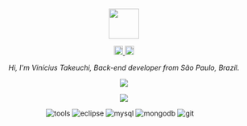 
<div align="center">
  <br>
  <br>
  <br>
  <br>
  <a href="https://viniciustakeuchi.com/">
    <img width="60" height="60" src="https://github.com/viniciustakeuchi/viniciustakeuchi/assets/101226107/092989e5-b97b-41e2-8670-3499e10ac71b"

  </a>
  <br>
  <p>
     <a href="https://www.linkedin.com/in/vinicius-takeuchi/">
        <img width="18" height="18" src="https://cdn.jsdelivr.net/gh/devicons/devicon/icons/linkedin/linkedin-original.svg" />
    </a>     
    </a>
    <a href="mailto:viniciustakeuchi1@gmail.com">
      <img width="18" height="18" src="https://raw.githubusercontent.com/jaywcjlove/jaywcjlove/master/imgs/mail.svg?sanitize=true" />
    </a>
         
  </p>
  <p><em>Hi, I'm Vinícius Takeuchi, Back-end developer from São Paulo, Brazil.</em></p>
  <p>
    <a href="https://wangchujiang.com/">
      <img src="https://github-readme-stats-one-mu-82.vercel.app/api?username=viniciustakeuchi&show_icons=true&icon_color=805AD5&text_color=718096&bg_color=ffffff&hide_title=true&hide_border=true&hide=contribs,issues" />
    </a>
  </p>

  <p>
    <a href="https://viniciustakeuchi.com/">
      <img src="https://github-profile-trophy.vercel.app/?username=viniciustakeuchi&theme=flat&margin-w=5&row=1&column=3" />
    </a>
  </p>
  
![tools](https://img.shields.io/static/v1?label=&message=tools:&color=111&style=flat-square)
![eclipse](https://img.shields.io/static/v1?logo=eclipse&label=&message=Eclipse&color=36465D&logoColor=AAA&style=flat-square)
![mysql](https://img.shields.io/static/v1?logo=mysql&label=&message=MySQL&color=36465D&logoColor=AAA&style=flat-square)
![mongodb](https://img.shields.io/static/v1?logo=mongodb&label=&message=MongoDBL&color=36465D&logoColor=AAA&style=flat-square)
![git](https://img.shields.io/static/v1?logo=git&label=&message=Git&color=36465D&logoColor=AAA&style=flat-square)
&nbsp;&nbsp;&nbsp;



